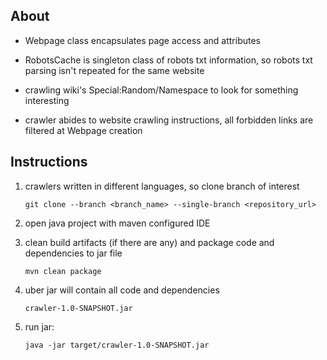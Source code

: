 ## About
- Webpage class encapsulates page access and attributes

- RobotsCache is singleton class of robots txt information, so robots txt parsing isn't repeated for the same website

- crawling wiki's Special:Random/Namespace to look for something interesting

- crawler abides to website crawling instructions, all forbidden links are filtered at Webpage creation

## Instructions 
1. crawlers written in different languages, so clone branch of interest 

    `git clone --branch <branch_name> --single-branch <repository_url>`
2. open java project with maven configured IDE
3. clean build artifacts (if there are any) and package code and dependencies to jar file

    `mvn clean package` 
4. uber jar will contain all code and dependencies

    `crawler-1.0-SNAPSHOT.jar`
5. run jar: 

    `java -jar target/crawler-1.0-SNAPSHOT.jar`


